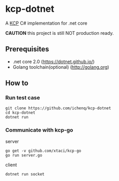 # kcp-dotnet
A [KCP](https://github.com/skywind3000/kcp) C# implementation for .net core

**CAUTION** this project is still NOT production ready.

## Prerequisites

* .net core 2.0 (https://dotnet.github.io/)
* Golang toolchain(optional) (http://golang.org)

## How to 

### Run test case

```
git clone https://github.com/ichenq/kcp-dotnet
cd kcp-dotnet
dotnet run
```

### Communicate with kcp-go

server

```
go get -v github.com/xtaci/kcp-go
go run server.go
```

client

```
dotnet run socket
```
